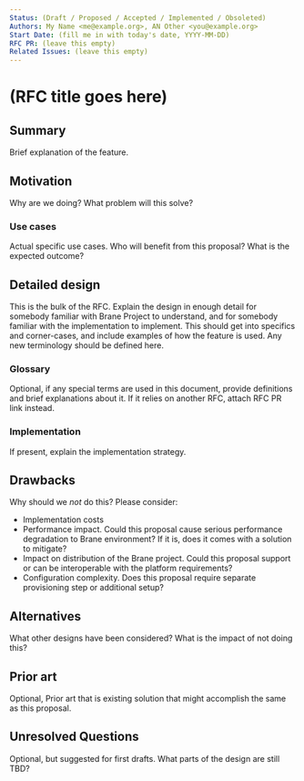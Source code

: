 ```yaml
---
Status: (Draft / Proposed / Accepted / Implemented / Obsoleted)
Authors: My Name <me@example.org>, AN Other <you@example.org>
Start Date: (fill me in with today's date, YYYY-MM-DD)
RFC PR: (leave this empty)
Related Issues: (leave this empty)
---
```


# (RFC title goes here)

## Summary

Brief explanation of the feature.

## Motivation

Why are we doing? What problem will this solve?

### Use cases

Actual specific use cases. Who will benefit from this proposal? What is the expected outcome?

## Detailed design

This is the bulk of the RFC. Explain the design in enough detail for somebody familiar with Brane Project to understand, and for somebody familiar with the implementation to implement. This should get into specifics and corner-cases, and include examples of how the feature is used. Any new terminology should be defined here.

### Glossary

Optional, if any special terms are used in this document, provide definitions and brief explanations about it. If it relies on another RFC, attach RFC PR link instead.

### Implementation

If present, explain the implementation strategy.

## Drawbacks

Why should we *not* do this? Please consider:

- Implementation costs
- Performance impact. Could this proposal cause serious performance degradation to Brane environment? If it is, does it comes with a solution to mitigate?
- Impact on distribution of the Brane project. Could this proposal support or can be interoperable with the platform requirements?
- Configuration complexity. Does this proposal require separate provisioning step or additional setup?

## Alternatives

What other designs have been considered? What is the impact of not doing this?

## Prior art

Optional, Prior art that is existing solution that might accomplish the same as this proposal.

## Unresolved Questions

Optional, but suggested for first drafts. What parts of the design are still TBD?
